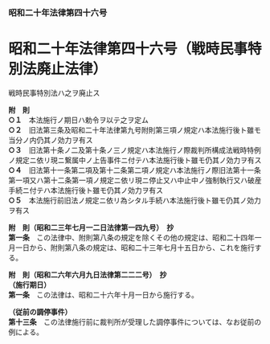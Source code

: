 ### 昭和二十年法律第四十六号  
# 昭和二十年法律第四十六号（戦時民事特別法廃止法律）  
  
戦時民事特別法ハ之ヲ廃止ス  
  
**附　則**  
**○１**　本法施行ノ期日ハ勅令ヲ以テ之ヲ定ム  
**○２**　旧法第三条及昭和二十年法律第九号附則第三項ノ規定ハ本法施行後ト雖モ当分ノ内仍其ノ効力ヲ有ス  
**○３**　旧法第十条ノ二及第十条ノ三ノ規定ハ本法施行ノ際裁判所構成法戦時特例ノ規定ニ依リ現ニ繋属中ノ上告事件ニ付テハ本法施行後ト雖モ仍其ノ効力ヲ有ス  
**○４**　旧法第十一条第二項及第十二条第二項ノ規定ハ本法施行ノ際旧法第十一条第一項又ハ第十二条第一項ノ規定ニ依リ現ニ停止又ハ中止中ノ強制執行又ハ破産手続ニ付テハ本法施行後ト雖モ仍其ノ効力ヲ有ス  
**○５**　本法施行前旧法ノ規定ニ依リ為シタル手続ハ本法施行後ト雖モ仍其ノ効力ヲ有ス  
  
**附　則（昭和二三年七月一二日法律第一四九号）　抄**  
**第一条**　この法律中、附則第八条の規定を除くその他の規定は、昭和二十四年一月一日から、附則第八条の規定は、昭和二十三年七月十五日から、これを施行する。  
  
**附　則（昭和二六年六月九日法律第二二二号）　抄**  
**（施行期日）**  
**第一条**　この法律は、昭和二十六年十月一日から施行する。  
  
**（従前の調停事件）**  
**第十三条**　この法律施行前に裁判所が受理した調停事件については、なお従前の例による。  
  
